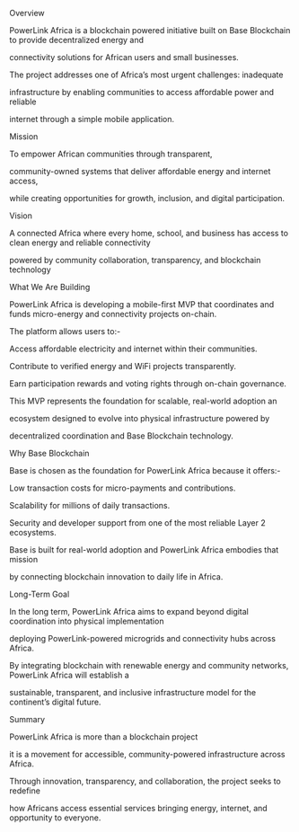 Overview

PowerLink Africa is a blockchain powered initiative built on Base Blockchain to provide decentralized energy and 


connectivity solutions for African users and small businesses.


The project addresses one of Africa’s most urgent challenges: inadequate


infrastructure by enabling communities to access affordable power and reliable 


internet through a simple mobile application.




Mission

To empower African communities through transparent, 


community-owned systems that deliver affordable energy and internet access, 


while creating opportunities for growth, inclusion, and digital participation.



Vision

A connected Africa where every home, school, and business has access to clean energy and reliable connectivity


 powered by community collaboration, transparency, and blockchain technology



What We Are Building

PowerLink Africa is developing a mobile-first MVP that coordinates and funds micro-energy and connectivity projects on-chain.



The platform allows users to:-

Access affordable electricity and internet within their communities.



Contribute to verified energy and WiFi projects transparently.


Earn participation rewards and voting rights through on-chain governance.



This MVP represents the foundation for scalable, real-world adoption an 


ecosystem designed to evolve into physical infrastructure powered by 


decentralized coordination and Base Blockchain technology.





Why Base Blockchain



Base is chosen as the foundation for PowerLink Africa because it offers:-



Low transaction costs for micro-payments and contributions.


Scalability for millions of daily transactions.


Security and developer support from one of the most reliable Layer 2 ecosystems.


Base is built for real-world adoption and PowerLink Africa embodies that mission 



by connecting blockchain innovation to daily life in Africa.



Long-Term Goal


In the long term, PowerLink Africa aims to expand beyond digital coordination into physical implementation


deploying PowerLink-powered microgrids and connectivity hubs across Africa.



By integrating blockchain with renewable energy and community networks, PowerLink Africa will establish a 


sustainable, transparent, and inclusive infrastructure model for the continent’s digital future.


Summary

PowerLink Africa is more than a blockchain project 


it is a movement for accessible, community-powered infrastructure across Africa.



Through innovation, transparency, and collaboration, the project seeks to redefine


 how Africans access essential services bringing energy, internet, and opportunity to everyone.







